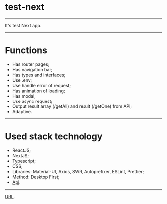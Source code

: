 # test-next

---

It's test Next app.

---

# Functions

- Has router pages;
- Has navigation bar;
- Has types and interfaces;
- Use .env;
- Use handle error of request;
- Has animation of loading;
- Has modal;
- Use async request;
- Output result array (/getAll) and result (/getOne) from API;
- Adaptive.

---

# Used stack technology

- ReactJS;
- NextJS;
- Typescript;
- CSS;
- Libraries: Material-UI, Axios, SWR, Autoprefixer, ESLint, Prettier;
- Method: Desktop First;
- [Api](https://github.com/andrei1994rus/test-redis).

---

[URL](https://test-next-andrei1994rus.vercel.app/).
